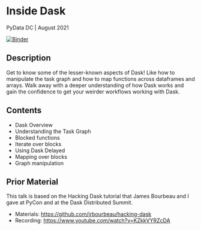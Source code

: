 # Inside Dask

PyData DC | August 2021

[![Binder](https://mybinder.org/badge_logo.svg)](https://mybinder.org/v2/gh/jsignell/inside-dask/main?urlpath=lab)


## Description

Get to know some of the lesser-known aspects of Dask! Like how to manipulate the task graph and how to map functions across dataframes and arrays. Walk away with a deeper understanding of how Dask works and gain the confidence to get your weirder workflows working with Dask.

## Contents

* Dask Overview
* Understanding the Task Graph
* Blocked functions
* Iterate over blocks
* Using Dask Delayed
* Mapping over blocks
* Graph manipulation

## Prior Material

This talk is based on the Hacking Dask tutorial that James Bourbeau and I gave at PyCon and at the Dask Distributed Summit.

* Materials: https://github.com/jrbourbeau/hacking-dask
* Recording: https://www.youtube.com/watch?v=KZkkVYRZcDA
